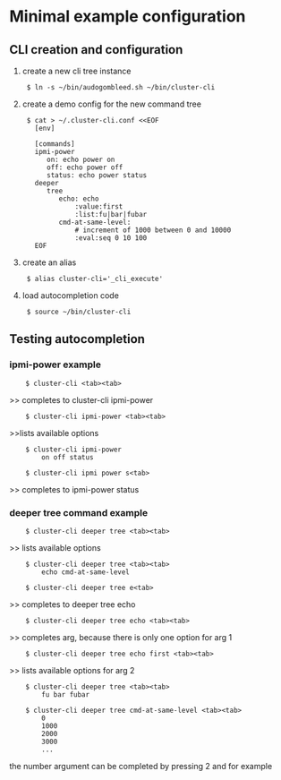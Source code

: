 # Minimal example configuration

## CLI creation and configuration

1. create a new cli tree instance

        $ ln -s ~/bin/audogombleed.sh ~/bin/cluster-cli


2. create a demo config for the new command tree

        $ cat > ~/.cluster-cli.conf <<EOF
          [env]
           
          [commands]
          ipmi-power
             on: echo power on
             off: echo power off
             status: echo power status
          deeper
             tree                
                echo: echo
                    :value:first
                    :list:fu|bar|fubar
                cmd-at-same-level:
                    # increment of 1000 between 0 and 10000
                    :eval:seq 0 10 100
          EOF

3. create an alias

        $ alias cluster-cli='_cli_execute'

5. load autocompletion code

        $ source ~/bin/cluster-cli

## Testing autocompletion

### ipmi-power example

        $ cluster-cli <tab><tab>

\>\> completes to cluster-cli ipmi-power

        $ cluster-cli ipmi-power <tab><tab>

 \>\>lists available options

        $ cluster-cli ipmi-power
            on off status

        $ cluster-cli ipmi power s<tab>

\>\> completes to ipmi-power status

### deeper tree command example

        $ cluster-cli deeper tree <tab><tab>

\>\> lists available options

        $ cluster-cli deeper tree <tab><tab>
            echo cmd-at-same-level

        $ cluster-cli deeper tree e<tab>

\>\> completes to deeper tree echo 

        $ cluster-cli deeper tree echo <tab><tab>

\>\> completes arg, because there is only one option for arg 1

        $ cluster-cli deeper tree echo first <tab><tab>

\>\> lists available options for arg 2

        $ cluster-cli deeper tree <tab><tab>
            fu bar fubar

        $ cluster-cli deeper tree cmd-at-same-level <tab><tab>
            0
            1000
            2000
            3000
            ...

the number argument can be completed by pressing 2 and <tab> for example

